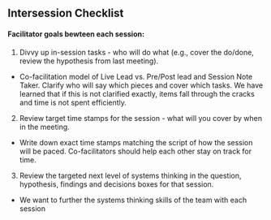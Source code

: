 ## Intersession Checklist


#### Facilitator goals bewteen each session: ####

1) Divvy up in-session tasks - who will do what (e.g., cover the do/done, review the hypothesis from last meeting).
 - Co-facilitation model of Live Lead vs. Pre/Post lead and Session Note Taker. Clarify who will say which pieces and cover which tasks. We have learned that if this is not clarified exactly, items fall through the cracks and time is not spent efficiently.

2) Review target time stamps for the session - what will you cover by when in the meeting.
 - Write down exact time stamps matching the script of how the session will be paced. Co-facilitators should help each other stay on track for time.

3) Review the targeted next level of systems thinking in the question, hypothesis, findings and decisions boxes for that session.
 - We want to further the systems thinking skills of the team with each session
